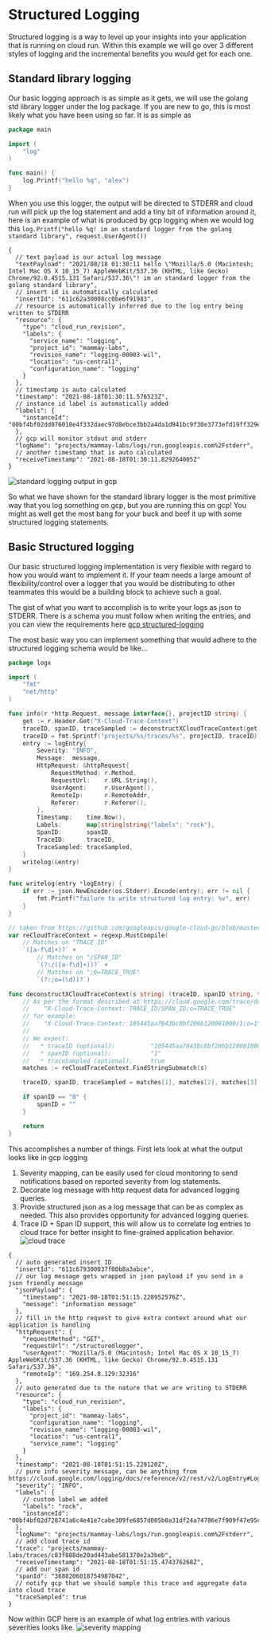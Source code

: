 # Structured Logging

Structured logging is a way to level up your insights into your application that is running on cloud run. Within this
example we will go over 3 different styles of logging and the incremental benefits you would get for each one.

## Standard library logging

Our basic logging approach is as simple as it gets, we will use the golang std library logger under the log package. If
you are new to go, this is most likely what you have been using so far. It is as simple as

```go
package main

import (
	"log"
)

func main() {
	log.Printf("hello %q", "alex")
}
```

When you use this logger, the output will be directed to STDERR and cloud run will pick up the log statement and add a
tiny bit of information around it, here is an example of what is produced by gcp logging when we would log
this `log.Printf("hello %q! im an standard logger from the golang standard library", request.UserAgent())`

```json5
{
  // text payload is our actual log message
  "textPayload": "2021/08/18 01:30:11 hello \"Mozilla/5.0 (Macintosh; Intel Mac OS X 10_15_7) AppleWebKit/537.36 (KHTML, like Gecko) Chrome/92.0.4515.131 Safari/537.36\"! im an standard logger from the golang standard library",
  // insert id is automatically calculated
  "insertId": "611c62a30008cc0be6f91983",
  // resource is automatically inferred due to the log entry being written to STDERR
  "resource": {
    "type": "cloud_run_revision",
    "labels": {
      "service_name": "logging",
      "project_id": "mammay-labs",
      "revision_name": "logging-00003-wil",
      "location": "us-central1",
      "configuration_name": "logging"
    }
  },
  // timestamp is auto calculated
  "timestamp": "2021-08-18T01:30:11.576523Z",
  // instance id label is automatically added
  "labels": {
    "instanceId": "00bf4bf02dd076018e4f332daec97d8ebce3bb2a4da1d941bc9f30e3773efd19ff329eb7e3778f1461e05af587de3d79095acfe02468a6d875c5552845"
  },
  // gcp will monitor stdout and stderr
  "logName": "projects/mammay-labs/logs/run.googleapis.com%2Fstderr",
  // another timestamp that is auto calculated
  "receiveTimestamp": "2021-08-18T01:30:11.829264005Z"
}
```

![standard logging output in gcp](./standardoutput.png)

So what we have shown for the standard library logger is the most primitive way that you log something on gcp, but you
are running this on gcp! You might as well get the most bang for your buck and beef it up with some structured logging
statements.

## Basic Structured logging

Our basic structured logging implementation is very flexible with regard to how you would want to implement it. If your
team needs a large amount of flexibility/control over a logger that you would be distributing to other teammates this
would be a building block to achieve such a goal.

The gist of what you want to accomplish is to write your logs as json to STDERR. There is a schema you must follow when
writing the entries, and you can view the requirements
here [gcp structured-logging](https://cloud.google.com/logging/docs/structured-logging)

The most basic way you can implement something that would adhere to the structured logging schema would be like...

```go
package logx

import (
	"fmt"
	"net/http"
)

func info(r *http.Request, message interface{}, projectID string) {
	get := r.Header.Get("X-Cloud-Trace-Context")
	traceID, spanID, traceSampled := deconstructXCloudTraceContext(get)
	traceID = fmt.Sprintf("projects/%s/traces/%s", projectID, traceID)
	entry := logEntry{
		Severity: "INFO",
		Message:  message,
		HttpRequest: &httpRequest{
			RequestMethod: r.Method,
			RequestUrl:    r.URL.String(),
			UserAgent:     r.UserAgent(),
			RemoteIp:      r.RemoteAddr,
			Referer:       r.Referer(),
		},
		Timestamp:    time.Now(),
		Labels:       map[string]string{"labels": "rock"},
		SpanID:       spanID,
		TraceID:      traceID,
		TraceSampled: traceSampled,
	}
	writelog(&entry)
}

func writelog(entry *logEntry) {
	if err := json.NewEncoder(os.Stderr).Encode(entry); err != nil {
		fmt.Printf("failure to write structured log entry: %v", err)
	}
}

// taken from https://github.com/googleapis/google-cloud-go/blob/master/logging/logging.go#L774
var reCloudTraceContext = regexp.MustCompile(
	// Matches on "TRACE_ID"
	`([a-f\d]+)?` +
		// Matches on "/SPAN_ID"
		`(?:/([a-f\d]+))?` +
		// Matches on ";0=TRACE_TRUE"
		`(?:;o=(\d))?`)

func deconstructXCloudTraceContext(s string) (traceID, spanID string, traceSampled bool) {
	// As per the format described at https://cloud.google.com/trace/docs/setup#force-trace
	//    "X-Cloud-Trace-Context: TRACE_ID/SPAN_ID;o=TRACE_TRUE"
	// for example:
	//    "X-Cloud-Trace-Context: 105445aa7843bc8bf206b120001000/1;o=1"
	//
	// We expect:
	//   * traceID (optional): 			"105445aa7843bc8bf206b120001000"
	//   * spanID (optional):       	"1"
	//   * traceSampled (optional): 	true
	matches := reCloudTraceContext.FindStringSubmatch(s)

	traceID, spanID, traceSampled = matches[1], matches[2], matches[3] == "1"

	if spanID == "0" {
		spanID = ""
	}

	return
}

```

This accomplishes a number of things. First lets look at what the output looks like in gcp logging

1. Severity mapping, can be easily used for cloud monitoring to send notifications based on reported severity from log
   statements.
2. Decorate log message with http request data for advanced logging queries.
3. Provide structured json as a log message that can be as complex as needed. This also provides opportunity for
   advanced logging queries.
4. Trace ID + Span ID support, this will allow us to correlate log entries to cloud trace for better insight to
   fine-grained application behavior.
   ![cloud trace](./cloudtraceandlogging.png)

```json5
{
  // auto generated insert ID
  "insertId": "611c679300037f00b8a3abce",
  // our log message gets wrapped in json payload if you send in a json friendly message
  "jsonPayload": {
    "timestamp": "2021-08-18T01:51:15.228952576Z",
    "message": "information message"
  },
  // fill in the http request to give extra context around what our application is handling
  "httpRequest": {
    "requestMethod": "GET",
    "requestUrl": "/structuredlogger",
    "userAgent": "Mozilla/5.0 (Macintosh; Intel Mac OS X 10_15_7) AppleWebKit/537.36 (KHTML, like Gecko) Chrome/92.0.4515.131 Safari/537.36",
    "remoteIp": "169.254.8.129:32316"
  },
  // auto generated due to the nature that we are writing to STDERR
  "resource": {
    "type": "cloud_run_revision",
    "labels": {
      "project_id": "mammay-labs",
      "configuration_name": "logging",
      "revision_name": "logging-00003-wil",
      "location": "us-central1",
      "service_name": "logging"
    }
  },
  "timestamp": "2021-08-18T01:51:15.229120Z",
  // pure info severity message, can be anything from https://cloud.google.com/logging/docs/reference/v2/rest/v2/LogEntry#LogSeverity
  "severity": "INFO",
  "labels": {
    // custom label we added
    "labels": "rock",
    "instanceId": "00bf4bf02d728741a6c4e41e7cabe309fe6857d005b0a31df24a74786e7f909f47e95c96545a213ea7789f7016f8e2ff0b47fc2732718fe030372f2792"
  },
  "logName": "projects/mammay-labs/logs/run.googleapis.com%2Fstderr",
  // add cloud trace id 
  "trace": "projects/mammay-labs/traces/c83f888de20ad443abe581370e2a3beb",
  "receiveTimestamp": "2021-08-18T01:51:15.474376268Z",
  // add our span id 
  "spanId": "3688206018754987042",
  // notify gcp that we should sample this trace and aggregate data into cloud trace
  "traceSampled": true
}
```

Now within GCP here is an example of what log entries with various severities looks like.
![severity mapping](./structuredoutput.png)
